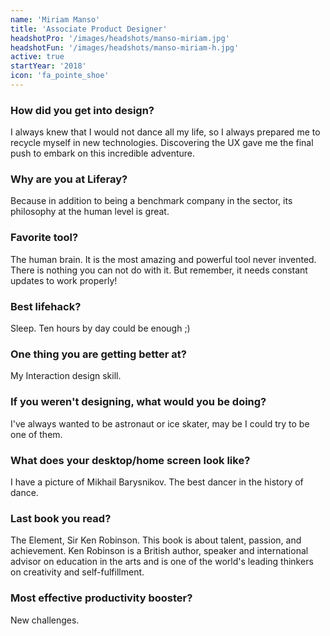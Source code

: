 ```yaml
---
name: 'Miriam Manso'
title: 'Associate Product Designer'
headshotPro: '/images/headshots/manso-miriam.jpg'
headshotFun: '/images/headshots/manso-miriam-h.jpg'
active: true
startYear: '2018'
icon: 'fa_pointe_shoe'
---
```


### How did you get into design?

I always knew that I would not dance all my life, so I always prepared me to recycle myself in new technologies. Discovering the UX gave me the final push to embark on this incredible adventure.

### Why are you at Liferay?

Because in addition to being a benchmark company in the sector, its philosophy at the human level is great.

### Favorite tool?

The human brain. It is the most amazing and powerful tool never invented. There is nothing you can not do with it. But remember, it needs constant updates to work properly!

### Best lifehack?

Sleep. Ten hours by day could be enough ;)

### One thing you are getting better at?

My Interaction design skill.

### If you weren't designing, what would you be doing?

I've always wanted to be astronaut or ice skater, may be I could try to be one of them.

### What does your desktop/home screen look like?

I have a picture of Mikhail Barysnikov. The best dancer in the history of dance.

### Last book you read?

The Element, Sir Ken Robinson. This book is about talent, passion, and achievement. Ken Robinson is a British author, speaker and international advisor on education in the arts and is one of the world's leading thinkers on creativity and self-fulfillment.

### Most effective productivity booster?

New challenges.
